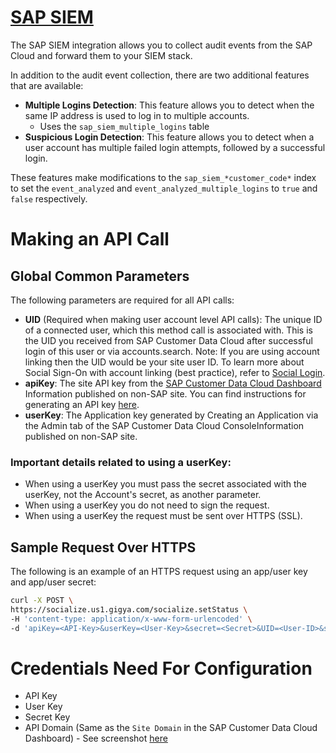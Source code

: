 # [SAP SIEM](https://help.sap.com/docs/SAP_CUSTOMER_DATA_CLOUD/8b8d6fffe113457094a17701f63e3d6a/4143815a70b21014bbc5a10ce4041860.html)

The SAP SIEM integration allows you to collect audit events from the SAP Cloud and forward them to your SIEM stack.

In addition to the audit event collection, there are two additional features that are available:

-   **Multiple Logins Detection**: This feature allows you to detect when the same IP address is used to log in to multiple accounts.
    -   Uses the `sap_siem_multiple_logins` table
-   **Suspicious Login Detection**: This feature allows you to detect when a user account has multiple failed login attempts, followed by a successful login.

These features make modifications to the `sap_siem_*customer_code*` index to set the `event_analyzed` and `event_analyzed_multiple_logins` to `true` and `false` respectively.

# Making an API Call

## Global Common Parameters

The following parameters are required for all API calls:

-   **UID** (Required when making user account level API calls): The unique ID of a connected user, which this method call is associated with. This is the UID you received from SAP Customer Data Cloud after successful login of this user or via accounts.search. Note: If you are using account linking then the UID would be your site user ID. To learn more about Social Sign-On with account linking (best practice), refer to [Social Login](https://help.sap.com/docs/SAP_CUSTOMER_DATA_CLOUD/8b8d6fffe113457094a17701f63e3d6a/4172d0a670b21014bbc5a10ce4041860.html).
-   **apiKey**: The site API key from the [SAP Customer Data Cloud Dashboard](https://help.sap.com/docs/link-disclaimer?site=https%3A%2F%2Fconsole.gigya.com) Information published on non-SAP site. You can find instructions for generating an API key [here](https://help.sap.com/docs/SAP_CUSTOMER_DATA_CLOUD/8b8d6fffe113457094a17701f63e3d6a/5c7e37ef11fb4422aedb4a9f3b8a4331.html).
-   **userKey**: The Application key generated by Creating an Application via the Admin tab of the SAP Customer Data Cloud ConsoleInformation published on non-SAP site.

### Important details related to using a userKey:

-   When using a userKey you must pass the secret associated with the userKey, not the Account's secret, as another parameter.
-   When using a userKey you do not need to sign the request.
-   When using a userKey the request must be sent over HTTPS (SSL).

## Sample Request Over HTTPS

The following is an example of an HTTPS request using an app/user key and app/user secret:

```bash
curl -X POST \
https://socialize.us1.gigya.com/socialize.setStatus \
-H 'content-type: application/x-www-form-urlencoded' \
-d 'apiKey=<API-Key>&userKey=<User-Key>&secret=<Secret>&UID=<User-ID>&status=Hello%20World'
```

# Credentials Need For Configuration

-   API Key
-   User Key
-   Secret Key
-   API Domain (Same as the `Site Domain` in the SAP Customer Data Cloud Dashboard) - See screenshot [here](https://help.sap.com/docs/SAP_CUSTOMER_DATA_CLOUD/8b8d6fffe113457094a17701f63e3d6a/5c7e37ef11fb4422aedb4a9f3b8a4331.html)
